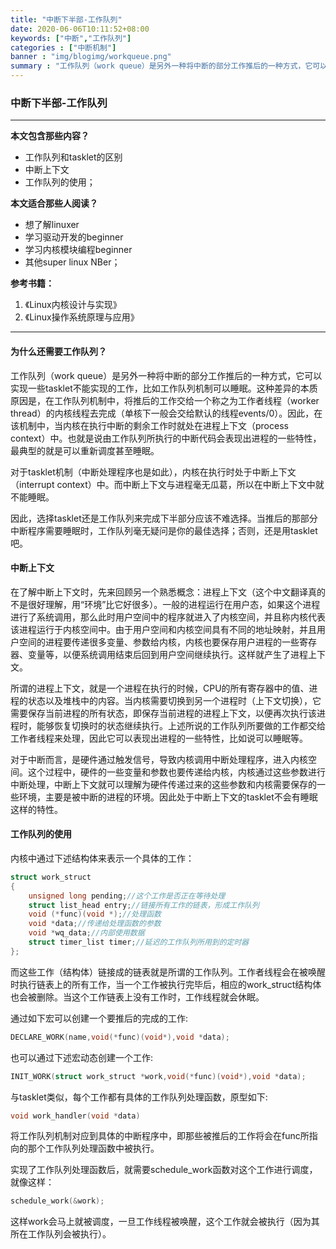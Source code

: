 ```yaml
---
title: "中断下半部-工作队列"
date: 2020-06-06T10:11:52+08:00
keywords: ["中断","工作队列"]
categories : ["中断机制"]
banner : "img/blogimg/workqueue.png"
summary : "工作队列（work queue）是另外一种将中断的部分工作推后的一种方式，它可以实现一些tasklet不能实现的工作，比如工作队列机制可以睡眠。"
---
```


### 中断下半部-工作队列

---

**本文包含那些内容？**

 - 工作队列和tasklet的区别
 - 中断上下文
 - 工作队列的使用；

**本文适合那些人阅读？** 

 - 想了解linuxer
 - 学习驱动开发的beginner
 - 学习内核模块编程beginner
 - 其他super linux NBer；

**参考书籍：**

  1. 《Linux内核设计与实现》
  2. 《Linux操作系统原理与应用》

---

#### 为什么还需要工作队列？

工作队列（work queue）是另外一种将中断的部分工作推后的一种方式，它可以实现一些tasklet不能实现的工作，比如工作队列机制可以睡眠。这种差异的本质原因是，在工作队列机制中，将推后的工作交给一个称之为工作者线程（worker thread）的内核线程去完成（单核下一般会交给默认的线程events/0）。因此，在该机制中，当内核在执行中断的剩余工作时就处在进程上下文（process context）中。也就是说由工作队列所执行的中断代码会表现出进程的一些特性，最典型的就是可以重新调度甚至睡眠。

对于tasklet机制（中断处理程序也是如此），内核在执行时处于中断上下文（interrupt context）中。而中断上下文与进程毫无瓜葛，所以在中断上下文中就不能睡眠。

因此，选择tasklet还是工作队列来完成下半部分应该不难选择。当推后的那部分中断程序需要睡眠时，工作队列毫无疑问是你的最佳选择；否则，还是用tasklet吧。



#### 中断上下文

在了解中断上下文时，先来回顾另一个熟悉概念：进程上下文（这个中文翻译真的不是很好理解，用“环境”比它好很多）。一般的进程运行在用户态，如果这个进程进行了系统调用，那么此时用户空间中的程序就进入了内核空间，并且称内核代表该进程运行于内核空间中。由于用户空间和内核空间具有不同的地址映射，并且用户空间的进程要传递很多变量、参数给内核，内核也要保存用户进程的一些寄存器、变量等，以便系统调用结束后回到用户空间继续执行。这样就产生了进程上下文。

所谓的进程上下文，就是一个进程在执行的时候，CPU的所有寄存器中的值、进程的状态以及堆栈中的内容。当内核需要切换到另一个进程时（上下文切换），它需要保存当前进程的所有状态，即保存当前进程的进程上下文，以便再次执行该进程时，能够恢复切换时的状态继续执行。上述所说的工作队列所要做的工作都交给工作者线程来处理，因此它可以表现出进程的一些特性，比如说可以睡眠等。

对于中断而言，是硬件通过触发信号，导致内核调用中断处理程序，进入内核空间。这个过程中，硬件的一些变量和参数也要传递给内核，内核通过这些参数进行中断处理，中断上下文就可以理解为硬件传递过来的这些参数和内核需要保存的一些环境，主要是被中断的进程的环境。因此处于中断上下文的tasklet不会有睡眠这样的特性。



#### 工作队列的使用

内核中通过下述结构体来表示一个具体的工作：

```c
struct work_struct
{
	unsigned long pending;//这个工作是否正在等待处理
	struct list_head entry;//链接所有工作的链表，形成工作队列
	void (*func)(void *);//处理函数
	void *data;//传递给处理函数的参数
	void *wq_data;//内部使用数据
	struct timer_list timer;//延迟的工作队列所用到的定时器
};
```

而这些工作（结构体）链接成的链表就是所谓的工作队列。工作者线程会在被唤醒时执行链表上的所有工作，当一个工作被执行完毕后，相应的work_struct结构体也会被删除。当这个工作链表上没有工作时，工作线程就会休眠。

通过如下宏可以创建一个要推后的完成的工作:

```c
DECLARE_WORK(name,void(*func)(void*),void *data);
```

也可以通过下述宏动态创建一个工作:

```c
INIT_WORK(struct work_struct *work,void(*func)(void*),void *data);
```

与tasklet类似，每个工作都有具体的工作队列处理函数，原型如下:

```c
void work_handler(void *data)
```

将工作队列机制对应到具体的中断程序中，即那些被推后的工作将会在func所指向的那个工作队列处理函数中被执行。

实现了工作队列处理函数后，就需要schedule_work函数对这个工作进行调度，就像这样：

```c
schedule_work(&work);
```

这样work会马上就被调度，一旦工作线程被唤醒，这个工作就会被执行（因为其所在工作队列会被执行）。

